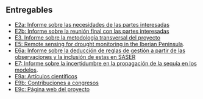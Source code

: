 ## Entregables

<!--- 
E1: Informe sobre las actividades de internacionalización del proyecto. 
E4b: Producto SAFRAN extendido temporalmente (de uso público)
E6b: Simulaciones SASER.
E8a: Simulaciones con asimilación
E8b: Informe final del proyecto.
E9d: Informe sobre la jornada abierta del proyecto.
--->

- [E2a: Informe sobre las necesidades de las partes interesadas](http://www.obsebre.es/images/oeb/pdfs/es/Investigacion/HUMID_E2a_Informe_necesidades_partes_interesadas.pdf)
- [E2b: Informe sobre la reunión final con las partes interesadas](./entregables/HUMID_E2b.pdf)
- [E3. Informe sobre la metodología transversal del proyecto](./entregables/HUMID_E3.pdf)
- [E5: Remote sensing for drought monitoring in the Iberian Peninsula](./entregables/HUMID_E5.pdf).
- [E6a: Informe sobre la deducción de reglas de gestión a partir de las observaciones y la inclusión de estas en SASER](./entregables/HUMID_E6a.pdf)
- [E7: Informe sobre la incertidumbre en la propagación de la sequía en los modelos](./entregables/HUMID_E7.pdf).
- [E9a: Artículos científicos](./entregables/HUMID_E9a.md)
- [E9b: Contribuciones a congresos](./entregables/HUMID_E9b.md)
- [E9c: Página web del proyecto](./README.md)

